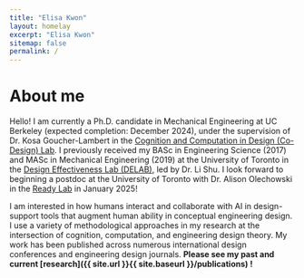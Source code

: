 ```yaml
---
title: "Elisa Kwon"
layout: homelay
excerpt: "Elisa Kwon"
sitemap: false
permalink: /
---
```

# About me 

Hello! I am currently a Ph.D. candidate in Mechanical Engineering at UC Berkeley (expected completion: December 2024), under the supervision of Dr. Kosa Goucher-Lambert in the <a href="http://codesign.berkeley.edu/" target="_blank">Cognition and Computation in Design (Co-Design) Lab</a>. I previously received my BASc in Engineering Science (2017) and MASc in Mechanical Engineering (2019) at the University of Toronto in the <a href="https://shulab.mie.utoronto.ca/" target="_blank">Design Effectiveness Lab (DELAB)</a>, led by Dr. Li Shu. I look forward to beginning a postdoc at the University of Toronto with Dr. Alison Olechowski in the <a href="https://readylab.mie.utoronto.ca/" target="_blank">Ready Lab</a> in January 2025! 

I am interested in how humans interact and collaborate with AI in design-support tools that augment human ability in conceptual engineering design. I use a variety of methodological approaches in my research at the intersection of cognition, computation, and engineering design theory. My work has been published across numerous international design conferences and engineering design journals. **Please see my past and current [research]({{ site.url }}{{ site.baseurl }}/publications) !**
